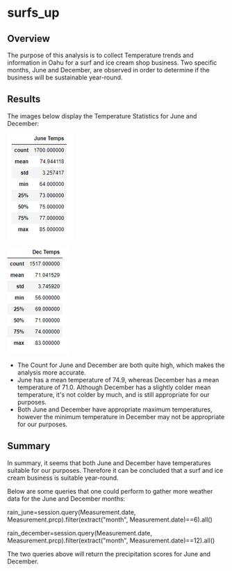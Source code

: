 # surfs_up

## Overview
The purpose of this analysis is to collect Temperature trends and information in Oahu for a surf and ice cream shop business. Two specific months, June and December, are observed in order to determine if the business will be sustainable year-round.

## Results
The images below display the Temperature Statistics for June and December:

![June Temperature Statistics](Resources/June_Stats.png)

![December Temperature Statistics](Resources/Dec_Stats.png)

- The Count for June and December are both quite high, which makes the analysis more accurate.
- June has a mean temperature of 74.9, whereas December has a mean temperature of 71.0. Although December has a slightly colder mean temperature, it's not colder by much, and is still appropriate for our purposes. 
- Both June and December have appropriate maximum temperatures, however the minimum temperature in December may not be appropriate for our purposes. 

## Summary
In summary, it seems that both June and December have temperatures suitable for our purposes. Therefore it can be concluded that a surf and ice cream business is suitable year-round.

Below are some queries that one could perform to gather more weather data for the June and December months:

rain_june=session.query(Measurement.date, Measurement.prcp).filter(extract("month", Measurement.date)==6).all()

rain_december=session.query(Measurement.date, Measurement.prcp).filter(extract("month", Measurement.date)==12).all()

The two queries above will return the precipitation scores for June and December. 